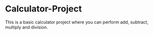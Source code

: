# Calculator-Project
This is a basic calculator project where you can perform add, subtract, multiply and division.
